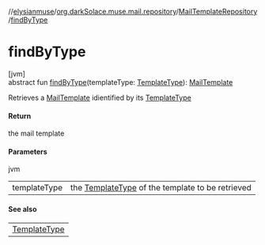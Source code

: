 //[elysianmuse](../../../index.md)/[org.darkSolace.muse.mail.repository](../index.md)/[MailTemplateRepository](index.md)/[findByType](find-by-type.md)

# findByType

[jvm]\
abstract fun [findByType](find-by-type.md)(templateType: [TemplateType](../../org.darkSolace.muse.mail.model/-template-type/index.md)): [MailTemplate](../../org.darkSolace.muse.mail.model/-mail-template/index.md)

Retrieves a [MailTemplate](../../org.darkSolace.muse.mail.model/-mail-template/index.md) idientified by its [TemplateType](../../org.darkSolace.muse.mail.model/-template-type/index.md)

#### Return

the mail template

#### Parameters

jvm

| | |
|---|---|
| templateType | the [TemplateType](../../org.darkSolace.muse.mail.model/-template-type/index.md) of the template to be retrieved |

#### See also

| |
|---|
| [TemplateType](../../org.darkSolace.muse.mail.model/-template-type/index.md) |
